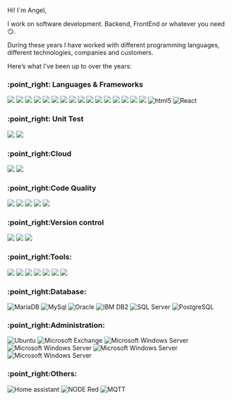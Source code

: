 Hi! I´m Angel, 

I work on software development. Backend, FrontEnd or whatever you need :smirk:.

During these years I have worked with different programming languages, different technologies, companies and customers.

Here’s what I’ve been up to over the years:

<h3>:point_right: Languages & Frameworks</h3>
<p>
  <img src="https://img.shields.io/badge/-Spring-6DB33F?style=flat&logo=spring&logoColor=white">  
  <img src="https://img.shields.io/badge/-Spring Boot-6DB33F?style=flat&logo=springboot&logoColor=white">
  <img src="https://img.shields.io/badge/-Spring Security-6DB33F?style=flat&logo=springsecurity&logoColor=white">
  <img src="https://img.shields.io/badge/-Liferay-1e81b0?style=flat&logo=liferay&logoColor=white">
  <img src="https://img.shields.io/badge/-Apache Maven-C71A36?style=flat&logo=apachemaven&logoColor=white">
  <img src="https://img.shields.io/badge/-Apache Poi-D22128?style=flat&logo=apache&logoColor=white">
  <img src="https://img.shields.io/badge/-OpenApi-6BA539?style=flat&logo=openapiinitiative&logoColor=white">
  <img src="https://img.shields.io/badge/-Swagger-85EA2D?style=flat&logo=swagger&logoColor=white">
  <img src="https://img.shields.io/badge/-Jenkins-E10098?style=flat&logo=jenkins&logoColor=white">
  <img src="https://img.shields.io/badge/-PHP-339933?style=flat&logo=php&logoColor=white">
  <img src="https://img.shields.io/badge/-ASP NET-512BD4?style=flat&logo=.net&logoColor=white">
  <img src="https://img.shields.io/badge/-C Shart-239120?style=flat&logo=csharp&logoColor=white">
  <img src="https://img.shields.io/badge/-Javascript-F7DF1E?style=flat&logo=javascript&logoColor=white">
  <img src="https://img.shields.io/badge/-TypeScript-3178C6?style=flat&logo=typescript&logoColor=white">
  <img src="https://img.shields.io/badge/-JQuery-0769AD?style=flat&logo=jquery&logoColor=white">
  <img src="https://img.shields.io/badge/-CSS3-1572B6?style=flat&logo=css3&logoColor=white">
  <img src="https://img.shields.io/badge/-HTML5-E34F26?style=flat-square&amp;logo=html5&amp;logoColor=white" alt="html5">
  <img src="https://img.shields.io/badge/-React-1e81b0?style=flat&logo=react&logoColor=white" alt="React" title="React">
</p>

<h3>:point_right: Unit Test</h3>
<p>
  <img src="https://img.shields.io/badge/-JUnit 5-3178C6?style=flat&logo=junit5&logoColor=white">
  <img src="https://img.shields.io/badge/-Mockito-3178C6?style=flat&logo=mockito&logoColor=white">
</p>

<h3>:point_right:Cloud</h3>
<p>
  <img src="https://img.shields.io/badge/-Docker-2496ED?style=flat&logo=docker&logoColor=white">
  <img src="https://img.shields.io/badge/-Kubernetes-326CE5?style=flat&logo=kubernetes&logoColor=white">
</p>

<h3>:point_right:Code Quality</h3>
<p>
   <img src="https://img.shields.io/badge/-SonarQube-4E9BCD?style=flat&logo=sonarqube&logoColor=white">
   <img src="https://img.shields.io/badge/-SonarLint-CB2029?style=flat&logo=sonarlint&logoColor=white"> 
   <img src="https://img.shields.io/badge/-JACOCO-7D0C02?style=flat&logo=jacoco&logoColor=white">
   <img src="https://img.shields.io/badge/-Codecov-F01F7A?style=flat&logo=codecov&logoColor=white">
    <img src="https://img.shields.io/badge/-W3C-005A9C?style=flat&logo=w3c&logoColor=white">
</p>

<h3>:point_right:Version control</h3>
<p>
  <img src="https://img.shields.io/badge/-Git-F05032?style=flat&logo=git&logoColor=white">
  <img src="https://img.shields.io/badge/-GitHub-181717?style=flat&logo=github&logoColor=white">
  <img src="https://img.shields.io/badge/-Apache Subversion-809CC9?style=flat&logo=subversion&logoColor=white">
</p>

<h3>:point_right:Tools:</h3>
<p>
  <img src="https://img.shields.io/badge/-Eclipse-2C2255?style=flat&logo=eclipse&logoColor=white">
  <img src="https://img.shields.io/badge/-IntellIJ IDEA-000000?style=flat&logo=IntelliJ+IDEA&logoColor=white">
  <img src="https://img.shields.io/badge/-Visual Studio-5C2D91?style=flat&logo=visualstudio&logoColor=white">
  <img src="https://img.shields.io/badge/-Visual Studio Code-007ACC?style=flat&logo=visualstudiocode&logoColor=white">
  <img src="https://img.shields.io/badge/-Enterprise Arquitect-E10098?style=flat&logo=enterprise+arquitect&logoColor=white">
  <img src="https://img.shields.io/badge/-Magic Draw-3178C6?style=flat&logo=magic+draw&logoColor=white">
  <img src="https://img.shields.io/badge/-IBM Business Process Manager-E10098?style=flat&logo=ibmbpm&logoColor=white">
</p>

<h3>:point_right:Database:</h3>
<p>
  <img src="https://img.shields.io/badge/-MariaDB-47A248?style=flat&logo=mariadb&logoColor=white" alt="MariaDB" title="MariaDB">
  <img src="https://img.shields.io/badge/-MySQL-4479A11?style=flat&logo=mysql&logoColor=white" alt="MySql">
  <img src="https://img.shields.io/badge/-Oracle-F80000?style=flat&logo=oracle&logoColor=white" alt="Oracle">
  <img src="https://img.shields.io/badge/-DB2-47A248?style=flat&logo=ibm&logoColor=white" alt="IBM DB2">
  <img src="https://img.shields.io/badge/-SQL Server-CC2927?style=flat&logo=microsoftsqlserver&logoColor=white" alt="SQL Server">
  <img src="https://img.shields.io/badge/-PostgreSQL-4169E1?style=flat-square&amp;logo=PostgreSQL&amp;logoColor=white" alt="PostgreSQL">
</p>

<h3>:point_right:Administration:</h3>
<p>
  <img src="https://img.shields.io/badge/-Ubuntu-E95420?style=flat&logo=ubuntu&logoColor=white" alt="Ubuntu" title="Ubuntu">
  <img src="https://img.shields.io/badge/-Microsoft Exchange-0078D4?style=flat&logo=microsoftexchange&logoColor=white" alt="Microsoft Exchange" title="Microsoft Exchange">
  <img src="https://img.shields.io/badge/-Microsoft Windows Server-5E5E5E?style=flat&logo=microsoft&logoColor=white" alt="Microsoft Windows Server" title="Microsoft Windows Server">
  <img src="https://img.shields.io/badge/-Internet Information Server-5E5E5E?style=flat&logo=microsoft&logoColor=white" alt="Microsoft Windows Server" title="Microsoft Windows Server">
  <img src="https://img.shields.io/badge/-Apache-D22128?style=flat&logo=apache&logoColor=white" alt="Microsoft Windows Server" title="Microsoft Windows Server">
  <img src="https://img.shields.io/badge/-Apache Tomcat-F8DC75?style=flat&logo=apachetomcat&logoColor=black" alt="Microsoft Windows Server" title="Microsoft Windows Server">
</p>

<h3>:point_right:Others:</h3>
<p>
  <img src="https://img.shields.io/badge/-Home assistant-41BDF5?style=flat&logo=homeassistant&logoColor=white" alt="Home assistant" title="Home assistant">
  <img src="https://img.shields.io/badge/-Node Red-8F0000?style=flat&logo=nodered&logoColor=white" alt="NODE Red" title="NODE Red">
  <img src="https://img.shields.io/badge/-MQTT-660066?style=flat&logo=mqtt&logoColor=white" alt="MQTT" title="MQTT">
</p>
